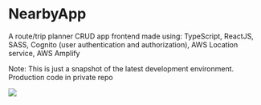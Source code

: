 # NearbyApp
A route/trip planner CRUD app frontend made using: TypeScript, ReactJS, SASS, Cognito (user authentication and authorization), AWS Location service, AWS Amplify

Note: This is just a snapshot of the latest development environment. Production code in private repo

![](https://github.com/Foyin/NearbyApp/assets/15314851/a975a04c-0596-4185-9f7c-32c82761e68e)

